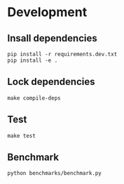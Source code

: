 # Development

## Insall dependencies
```
pip install -r requirements.dev.txt
pip install -e .
```
## Lock dependencies
```
make compile-deps
```

## Test
```
make test
```

## Benchmark
```
python benchmarks/benchmark.py
```
